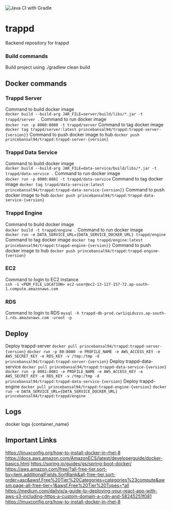 ![Java CI with Gradle](https://github.com/princebansal/trappd/workflows/Java%20CI%20with%20Gradle/badge.svg?branch=master)

# trappd
Backend repository for trappd

### Build commands
Build project using
./gradlew clean build

## Docker commands
### Trappd Server
Command to build docker image <br>
`docker build --build-arg JAR_FILE=server/build/libs/*.jar -t trappd/server .`
Command to run docker image <br>
`docker run -p 8080:8080 -t trappd/server`
Command to tag docker image
`docker tag trappd/server:latest princebansal94/trappd:trappd-server-{version}}`
Command to push docker image to hub
`docker push princebansal94/trappd:trappd-server-{version}`
### Trappd Data Service
Command to build docker image <br>
`docker build --build-arg JAR_FILE=data-service/build/libs/*.jar -t trappd/data-service .`
Command to run docker image <br>
`docker run -p 8080:8081 -t trappd/data-service`
Command to tag docker image
`docker tag trappd/data-service:latest princebansal94/trappd:trappd-data-service-{version}}`
Command to push docker image to hub
`docker push princebansal94/trappd:trappd-data-service-{version}`
### Trappd Engine
Command to build docker image <br>
`docker build -t trappd/engine .`
Command to run docker image <br>
`docker run -e DATA_SERVICE_URL={DATA_SERVICE_DOCKER_URL} trappd/engine`
Command to tag docker image
`docker tag trappd/engine:latest princebansal94/trappd:trappd-engine-{version}}`
Command to push docker image to hub
`docker push princebansal94/trappd:trappd-engine-{version}`

### EC2
Command to login to EC2 instance <br>
`ssh -i <PEM_FILE_LOCATION> ec2-user@ec2-13-127-157-72.ap-south-1.compute.amazonaws.com`

### RDS
Command to login to RDS
`mysql -h trappd-db-prod.cwr1iqiduzzs.ap-south-1.rds.amazonaws.com -uroot -p`

## Deploy
Deploy trappd-server
`docker pull princebansal94/trappd:trappd-server-{version}`
`docker run -p 80:8080 -e PROFILE_NAME -e AWS_ACCESS_KEY -e AWS_SECRET_KEY -e RDS_KEY -v /tmp:/tmp -d princebansal94/trappd:trappd-server-{version}`
Deploy trappd-data-service
`docker pull princebansal94/trappd:trappd-data-service-{version}`
`docker run -p 8081:8081 -e PROFILE_NAME -e AWS_ACCESS_KEY -e AWS_SECRET_KEY -e RDS_KEY -v /tmp:/tmp -d princebansal94/trappd:trappd-data-service-{version}`
Deploy trappd-engine
`docker pull princebansal94/trappd:trappd-engine-{version}`
`docker run -e DATA_SERVICE_URL={DATA_SERVICE_DOCKER_URL} princebansal94/trappd:trappd/engine`

## Logs
docker logs {container_name}

## Important Links
https://linuxconfig.org/how-to-install-docker-in-rhel-8
https://docs.aws.amazon.com/AmazonECS/latest/developerguide/docker-basics.html
https://spring.io/guides/gs/spring-boot-docker/
https://aws.amazon.com/free/?all-free-tier.sort-by=item.additionalFields.SortRank&all-free-tier.sort-order=asc&awsf.Free%20Tier%20Categories=categories%23compute&awsm.page-all-free-tier=1&awsf.Free%20Tier%20Types=*all
https://medium.com/dailyjs/a-guide-to-deploying-your-react-app-with-aws-s3-including-https-a-custom-domain-a-cdn-and-58245251f081
https://linuxconfig.org/how-to-install-docker-in-rhel-8